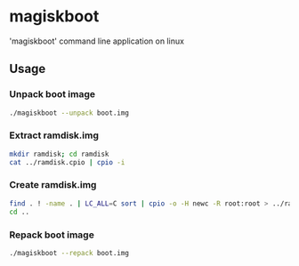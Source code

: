 
# magiskboot
'magiskboot' command line application on linux

## Usage

### Unpack boot image

```sh
./magiskboot --unpack boot.img
```

### Extract ramdisk.img

```sh
mkdir ramdisk; cd ramdisk
cat ../ramdisk.cpio | cpio -i
```

### Create ramdisk.img

```sh
find . ! -name . | LC_ALL=C sort | cpio -o -H newc -R root:root > ../ramdisk.cpio
cd ..
```

### Repack boot image

```sh
./magiskboot --repack boot.img
```

